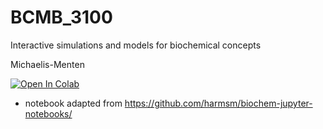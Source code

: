 # BCMB_3100
Interactive simulations and models for biochemical concepts

Michaelis-Menten 

<a href="https://githubtocolab.com/DeannaLanier/BCMB_3100/blob/main/Michaels_Menten.ipynb" target="_parent"><img src="https://colab.research.google.com/assets/colab-badge.svg" alt="Open In Colab"/></a>

* notebook adapted from https://github.com/harmsm/biochem-jupyter-notebooks/




